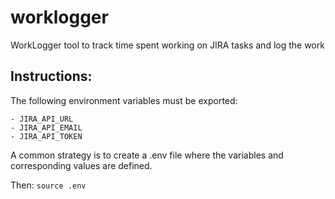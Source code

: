 # worklogger
WorkLogger tool to track time spent working on JIRA tasks and log the work

## Instructions:

The following environment variables must be exported:
```
- JIRA_API_URL
- JIRA_API_EMAIL
- JIRA_API_TOKEN
```

A common strategy is to create a .env file where the variables and corresponding values are defined.

Then:
```source .env```

